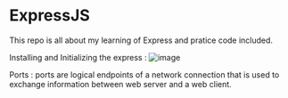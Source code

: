 # ExpressJS
This repo is all about my learning of Express and pratice code included.

Installing and Initializing the express :
![image](https://github.com/user-attachments/assets/d84d1bda-a6c0-436f-ab90-629c79146fa8)

Ports : ports are logical endpoints of a network connection that is used to exchange information between web server and a web client.

